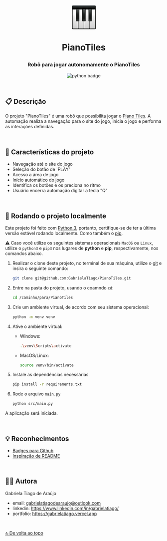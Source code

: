 <p align = "center"><img src="src/assets/piano-emoji.png" alt="emoji de um piano" height="80px" align = "center"/></p>

<!-- Nome do Projeto -->
# <p align = "center">PianoTiles</p>

<!-- Apontamento do projeto -->
<h3  align = "center">Robô para jogar autonomamente o PianoTiles</h3>

<!-- Tecnologias utlizadas no projeto -->
<div align="center">
    <img src="https://img.shields.io/badge/python-3670A0?style=for-the-badge&logo=python&logoColor=ffdd54" alt="python badge" heigth="30px"/>
</div>

<!-- Imagem Da Aplicação -->
<!-- <center>
![NomeDaImagem](screens/images/print.png)
</center> -->

$~$

## :clipboard: Descrição

O projeto "PianoTiles" é uma robô que possibilita jogar o [Piano Tiles](https://gameforge.com/pt-BR/littlegames/magic-piano-tiles/#). A automação realiza a navegação para o site do jogo, inicia o jogo e performa as interações definidas.

<!-- Link de Acessa à aplicação -->
<!-- ### :emoji: [Acesse aqui](https://link/) -->

$~$

## :bookmark_tabs: Características do projeto

- Navegação até o site do jogo
- Seleção do botão de 'PLAY'
- Acesso a área de jogo
- Início automático do jogo
- Identifica os botões e os preciona no ritmo
- Usuário encerra automação digitar a tecla "Q"

$~$

## :rocket: Rodando o projeto localmente

Este projeto foi feito com [Python 3](https://www.python.org), portanto, certifique-se de ter a última versão estável rodando localmente. Como também o [pip](https://pypi.org/project/pip/).

:warning: Caso você utilize os seguintes sistemas operacionais `MacOS` ou `Linux`, utilize o `python3` e `pip3` nos lugares de **python** e **pip**, respectivamente, nos comandos abaixo.

1. Realizar o clone deste projeto, no terminal de sua máquina, utilize o [git](https://git-scm.com/) e insira o seguinte comando:

    ``` bash
    git clone git@github.com:GabrielaTiago/PianoTiles.git
    ```

2. Entre na pasta do projeto, usando o coamndo `cd`:

    ``` bash
    cd /caminho/para/PianoTiles
    ```

3. Crie um ambiente virtual, de acordo com seu sistema operacional:

    ``` bash
    python -m venv venv
    ```

4. Ative o ambiente virtual:

    - Windows:

        ``` bash
        .\venv\Scripts\activate
        ```

    - MacOS/Linux:

        ``` bash
        source venv/bin/activate
        ```

5. Instale as dependências necessárias

    ``` bash
    pip install -r requirements.txt
    ```

6. Rode o arquivo `main.py`

    ``` bash
    python src/main.py
    ```

A aplicação será iniciada.

<!--
## 🎮 Demonstração

<center>

</center> -->

$~$

## :bulb: Reconhecimentos

- [Badges para Github](https://github.com/alexandresanlim/Badges4-README.md-Profile#-database-)
- [Inspiração de README](https://gist.github.com/luanalessa/7f98467a5ed62d00dcbde67d4556a1e4#file-readme-md)

$~$

## 👩‍🦱 Autora

Gabriela Tiago de Araújo

- email: <gabrielatiagodearaujo@outlook.com>
- linkedin: <https://www.linkedin.com/in/gabrielatiago/>
- portfolio: <https://gabrielatiago.vercel.app>

$~$

[🔝 De volta ao topo](#pianotiles)
